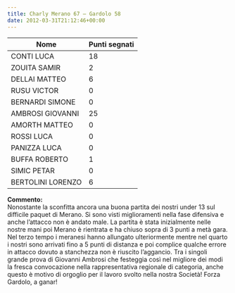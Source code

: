 ```yaml
---
title: Charly Merano 67 – Gardolo 58
date: 2012-03-31T21:12:46+00:00
---
```

| **Nome** | **Punti segnati** |
| -------- | ----------------- |
| CONTI LUCA | 18 |
| ZOUITA SAMIR | 2 |
| DELLAI MATTEO | 6 |
| RUSU VICTOR | 0 |
| BERNARDI SIMONE | 0 |
| AMBROSI GIOVANNI | 25 |
| AMORTH MATTEO | 0 |
| ROSSI LUCA | 0 |
| PANIZZA LUCA | 0 |
| BUFFA ROBERTO | 1 |
| SIMIC PETAR | 0 |
| BERTOLINI LORENZO | 6 |

**Commento:**  
Nonostante la sconfitta ancora una buona partita dei nostri under 13 sul difficile paquet di Merano. Si sono visti miglioramenti nella fase difensiva e anche l’attacco non è andato male. La partita è stata inizialmente nelle nostre mani poi Merano è rientrata e ha chiuso sopra di 3 punti a metà gara. Nel terzo tempo i meranesi hanno allungato ulteriormente mentre nel quarto i nostri sono arrivati fino a 5 punti di distanza e poi complice qualche errore in attacco dovuto a stanchezza non è riuscito l’aggancio. Tra i singoli grande prova di Giovanni Ambrosi che festeggia così nel migliore dei modi la fresca convocazione nella rappresentativa regionale di categoria, anche questo è motivo di orgoglio per il lavoro svolto nella nostra Società! Forza Gardolo, a ganar!